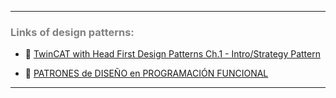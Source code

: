 ***
### <span style="color:grey">Links of design patterns:</span>
- 🔗 [TwinCAT with Head First Design Patterns Ch.1 - Intro/Strategy Pattern](https://twincontrols.com/community/twincat-knowledgebase/twincat-with-head-first-design-patterns-ch-1-intro-strategy-pattern/#post-724)

- 🔗 [PATRONES de DISEÑO en PROGRAMACIÓN FUNCIONAL](https://www.youtube.com/watch?v=rifZSSdM8_s)
***